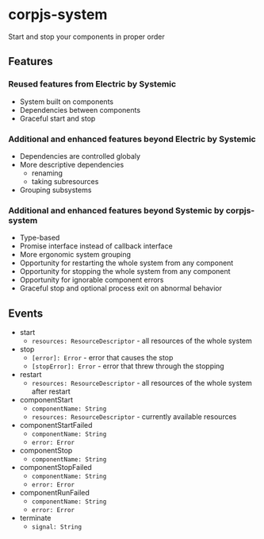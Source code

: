 # corpjs-system
Start and stop your components in proper order

## Features

### Reused features from Electric by Systemic

- System built on components
- Dependencies between components
- Graceful start and stop

### Additional and enhanced features beyond Electric by Systemic

- Dependencies are controlled globaly
- More descriptive dependencies
  - renaming
  - taking subresources
- Grouping subsystems

### Additional and enhanced features beyond Systemic by corpjs-system

- Type-based
- Promise interface instead of callback interface
- More ergonomic system grouping
- Opportunity for restarting the whole system from any component
- Opportunity for stopping the whole system from any component
- Opportunity for ignorable component errors
- Graceful stop and optional process exit on abnormal behavior

## Events

- start
  - `resources: ResourceDescriptor` - all resources of the whole system
- stop
  - `[error]: Error` - error that causes the stop
  - `[stopError]: Error` - error that threw through the stopping
- restart
  - `resources: ResourceDescriptor` - all resources of the whole system after restart
- componentStart
  - `componentName: String`
  - `resources: ResourceDescriptor` - currently available resources
- componentStartFailed
  - `componentName: String`
  - `error: Error`
- componentStop
  - `componentName: String`
- componentStopFailed
  - `componentName: String`
  - `error: Error`
- componentRunFailed
  - `componentName: String`
  - `error: Error`
- terminate
  - `signal: String`